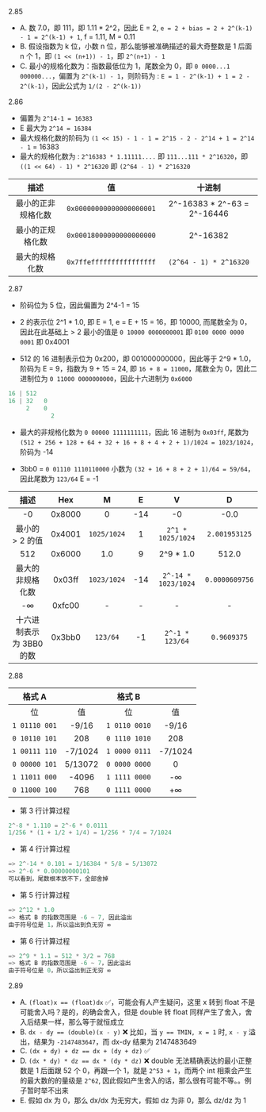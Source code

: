 2.85

* A. 数 7.0，即 111，即 1.11 * 2^2，因此 E = 2, `e = 2 + bias = 2 + 2^(k-1) - 1 = 2^(k-1) + 1`, f = 1.11, M = 0.11
* B. 假设指数为 k 位，小数 n 位，那么能够被准确描述的最大奇整数是 1 后面 n 个 1，即 `(1 << (n+1)) - 1`，即 `2^(n+1) - 1`
* C. 最小的规格化数为：指数最低位为 1，尾数全为 0，即 `0 0000...1 000000...`，偏置为 `2^(k-1) - 1`，则阶码为 : `E = 1 - 2^(k-1) + 1 = 2 - 2^(k-1)`，因此公式为 `1/(2 - 2^(k-1))`

2.86

* 偏置为 `2^14-1 = 16383`
* E 最大为 `2^14 = 16384`
* 最大规格化数的阶码为 `(1 << 15) - 1 - 1 = 2^15 - 2 - 2^14 + 1 = 2^14 - 1` = 16383
* 最大的规格化数为 : `2^16383 * 1.11111....` 即 `111...111 * 2^16320`，即 `((1 << 64) - 1) * 2^16320` 即 `(2^64 - 1) * 2^16320`

|描述|值|十进制|
|:--:|:--:|:--:|
|最小的正非规格化数|`0x00000000000000000001`| 2^-16383 * 2^-63 = 2^-16446 |
|最小的正规格化数|`0x00018000000000000000`|2^-16382|
|最大的规格化数|`0x7ffeffffffffffffffff`|`(2^64 - 1) * 2^16320`|

2.87

* 阶码位为 5 位，因此偏置为 2^4-1 = 15

* 2 的表示位 2^1 * 1.0, 即 E = 1, e = E + 15 = 16，即 10000, 而尾数全为 0，因此在此基础上 > 2 最小的值是 `0 10000 0000000001` 即 `0100 0000 0000 0001` 即 0x4001	

* 512 的 16 进制表示位为 0x200，即 001000000000，因此等于 2^9 * 1.0，阶码为 E = 9，指数为 9 + 15 = 24,  即 `16 + 8 = 11000`，尾数全为 0，因此二进制位为 `0 11000 0000000000`，因此十六进制为 `0x6000`

~~~C
16 | 512
16 | 32   0
     2    0
			2
~~~

* 最大的非规格化数为 `0 00000 1111111111`，因此 16 进制为 `0x03ff`, 尾数为 `(512 + 256 + 128 + 64 + 32 + 16 + 8 + 4 + 2 + 1)/1024 = 1023/1024`，阶码为 -14

* 3bb0 = `0 01110 1110110000` 小数为 `(32 + 16 + 8 + 2 + 1)/64 = 59/64`，因此尾数为 `123/64` E = -1

|描述|Hex|M|E|V|D|
|:--:|:--:|:--:|:--:|:--:|:--:|
|-0|0x8000|0|-14|-0|-0.0|
|最小的 > 2 的值 |0x4001|`1025/1024`|1|`2^1 * 1025/1024`|`2.001953125`|
|512|0x6000|1.0|9|2^9 * 1.0|512.0|
|最大的非规格化数|0x03ff|`1023/1024`|-14|`2^-14 * 1023/1024`|`0.0000609756`|
|-∞|0xfc00|-|-|-|-|
|十六进制表示为 3BB0 的数|0x3bb0|`123/64`|-1|`2^-1 * 123/64`|`0.9609375`|

2.88

|格式 A||格式 B||
|:--:|:--:|:--:|:--:|
|位|值|位|值|
|`1 01110 001`|-9/16|`1 0110 0010`|-9/16|
|`0 10110 101`|208|`0 1110 1010`|208|
|`1 00111 110`| -7/1024 |`1 0000 0111`| -7/1024 |  
|`0 00000 101`| 5/13072 |`0 0000 0000`| 0 | 
|`1 11011 000`|-4096|`1 1111 0000`|-∞|
|`0 11000 100`|768|`0 1111 0000`|+∞|

* 第 3 行计算过程

~~~C
2^-8 * 1.110 = 2^-6 * 0.0111
1/256 * (1 + 1/2 + 1/4) = 1/256 * 7/4 = 7/1024
~~~

* 第 4 行计算过程

~~~C
=> 2^-14 * 0.101 = 1/16384 * 5/8 = 5/13072
=> 2^-6 * 0.00000000101 
可以看到，尾数根本放不下，全部舍掉
~~~

* 第 5 行计算过程

~~~C
=> 2^12 * 1.0 
=> 格式 B 的指数范围是 -6 ~ 7, 因此溢出
由于符号位是 1，所以溢出到负无穷 ∞
~~~

* 第 6 行计算过程

~~~C
=> 2^9 * 1.1 = 512 * 3/2 = 768
=> 格式 B 的指数范围是 -6 ~ 7，因此溢出
由于符号位是 0，所以溢出到正无穷 ∞
~~~

2.89

* A. `(float)x == (float)dx` ✅，可能会有人产生疑问，这里 x 转到 float 不是可能舍入吗？是的，的确会舍入，但是 double 转 float 同样产生了舍入，舍入后结果一样，那么等于就恒成立
* B. `dx - dy == (double)(x - y)` ❌ 比如，当 `y == TMIN, x = 1` 时, `x - y` 溢出，结果为 `-2147483647`，而 dx-dy 结果为 2147483649
* C. `(dx + dy) + dz == dx + (dy + dz)` ✅
* D. `(dx * dy) * dz == dx * (dy * dz)` ❌ double 无法精确表达的最小正整数是 1 后面跟 52 个 0，再跟一个 1，就是 `2^53 + 1`，而两个 int 相乘会产生的最大数的的量级是 `2^62`, 因此假如产生舍入的话，那么很有可能不等。。例子暂时举不出来
* E.  假如 dx 为 0，那么 dx/dx 为无穷大，假如 dz 为非 0，那么 dz/dz 为 1






























